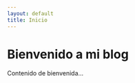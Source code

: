 ```yaml
---
layout: default
title: Inicio
---
```


# Bienvenido a mi blog

Contenido de bienvenida...

<!-- Comentarios -->
<div id="giscus-comments"></div>
<script src="https://giscus.app/client.js"
        data-repo="srg-info/srg-info.github.io"
        data-repo-id="TU_REPO_ID"
        data-category="Comentarios"
        data-category-id="TU_CATEGORY_ID"
        data-mapping="pathname"
        data-reactions-enabled="1"
        data-emit-metadata="0"
        data-input-position="bottom"
        data-theme="light"
        crossorigin="anonymous"
        async>
</script>
